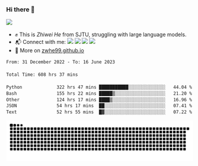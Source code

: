 ### Hi there 👋 

![](https://komarev.com/ghpvc/?username=zwhe99)
- :fist: This is *Zhiwei He* from SJTU, struggling with large language models.
- :mailbox_with_mail: Connect with me: <a href = "mailto: hezw.tkcw@gmail.com"><img src="https://img.shields.io/badge/-Mail1-red?style=flat&logo=gmail&logoColor=white" target="_blank"></a> <a href = "mailto: zwhe.cs@sjtu.edu.cn"><img src="https://img.shields.io/badge/-Mail2-%23333?style=flat&logo=gmail&logoColor=white" target="_blank"></a> <a href = "https://twitter.com/zwhe99"><img src="https://img.shields.io/badge/-Twitter-%234a99e9?style=flat&logo=twitter&logoColor=white" target="_blank"></a> <a href = "https://www.zhihu.com/people/hbenmazi-8"><img src="https://img.shields.io/badge/-%E7%9F%A5%E4%B9%8E-%232f6be0" target="_blank"></a>
- :blue_book: More on [zwhe99.github.io](https://zwhe99.github.io/)
<!--START_SECTION:waka-->

```txt
From: 31 December 2022 - To: 16 June 2023

Total Time: 608 hrs 37 mins

Python             322 hrs 47 mins ███████████░░░░░░░░░░░░░░   44.04 %
Bash               155 hrs 22 mins █████▒░░░░░░░░░░░░░░░░░░░   21.20 %
Other              124 hrs 17 mins ████▒░░░░░░░░░░░░░░░░░░░░   16.96 %
JSON               54 hrs 17 mins  ██░░░░░░░░░░░░░░░░░░░░░░░   07.41 %
Text               52 hrs 55 mins  █▓░░░░░░░░░░░░░░░░░░░░░░░   07.22 %
```

<!--END_SECTION:waka-->
![](https://raw.githubusercontent.com/zwhe99/zwhe99/main/assets/github-contribution-grid-snake.svg)
